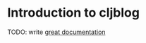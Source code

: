 # Introduction to cljblog

TODO: write [great documentation](http://jacobian.org/writing/what-to-write/)
